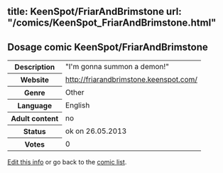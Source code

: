 title: KeenSpot/FriarAndBrimstone
url: "/comics/KeenSpot_FriarAndBrimstone.html"
---
Dosage comic KeenSpot/FriarAndBrimstone
-----------------------------------------

<p id="msg"></p>
<script type="text/javascript">
if (window.location.search === '?edit_info_mail=sent_ok') {
  var elem = document.getElementById("msg");
  elem.innerHTML = 'Edited information sucessfully sent for review, which is usually done daily. Thanks!';
  elem.className = 'ok';
}
</script>
<table class="comicinfo">
<tr>
<th>Description</th><td>&quot;I'm gonna summon a demon!&quot;</td>
</tr>
<tr>
<th>Website</th><td><a href="http://friarandbrimstone.keenspot.com/">http://friarandbrimstone.keenspot.com/</a></td>
</tr>
<tr>
<th>Genre</th><td>Other</td>
</tr>
<tr>
<th>Language</th><td>English</td>
</tr>
<tr>
<th>Adult content</th><td>no</td>
</tr>
<tr>
<th>Status</th><td>ok on 26.05.2013</td>
</tr>
<tr>
<th>Votes</th><td>0</td>
</tr>
</table>

[Edit this info](KeenSpot_FriarAndBrimstone_edit.html) or go back to the [comic list](../comic-index.html).
